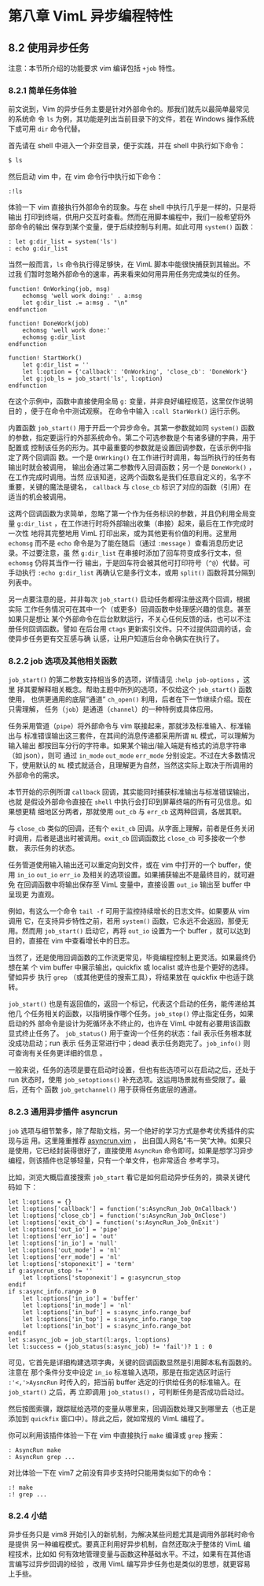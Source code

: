 # 第八章 VimL 异步编程特性

## 8.2 使用异步任务

注意：本节所介绍的功能要求 vim 编译包括 `+job` 特性。

### 8.2.1 简单任务体验

前文说到，Vim 的异步任务主要是针对外部命令的。那我们就先以最简单最常见的系统命
令 `ls` 为例，其功能是列出当前目录下的文件，若在 Windows 操作系统下或可用 `dir` 
命令代替。

首先请在 shell 中进入一个非空目录，便于实践，并在 shell 中执行如下命令：
```bash
$ ls
```

然后启动 vim 中，在 vim 命令行中执行如下命令：
```vim
:!ls
```

体验一下 vim 直接执行外部命令的现象。与在 shell 中执行几乎是一样的，只是将输出
打印到终端，供用户交互时查看。然而在用脚本编程中，我们一般希望将外部命令的输出
保存到某个变量，便于后续控制与利用。如此可用 `system()` 函数：

```vim
: let g:dir_list = system('ls')
: echo g:dir_list
```

当然一般而言，`ls` 命令执行得足够快，在 VimL 脚本中能很快捕获到其输出。不过我
们暂时忽略外部命令的速率，再来看来如何用异用任务完成类似的任务。

```vim
function! OnWorking(job, msg)
    echomsg 'well work doing:' . a:msg
    let g:dir_list .= a:msg . "\n"
endfunction

function! DoneWork(job)
    echomsg 'well work done:'
    echomsg g:dir_list
endfunction

function! StartWork()
    let g:dir_list = ''
    let l:option = {'callback': 'OnWorking', 'close_cb': 'DoneWork'}
    let g:job_ls = job_start('ls', l:option)
endfunction
```

在这个示例中，函数中直接使用全局 `g:` 变量，并非良好编程规范，这里仅作说明目的
，便于在命令中测试观察。 在命令中输入 `:call StarWork()` 运行示例。

内置函数 `job_start()` 用于开启一个异步命令。其第一参数就如同 `system()` 函数
的参数，指定要运行的外部系统命令。第二个可选参数是个有诸多键的字典，用于配置或
控制该任务的形为。其中最重要的参数就是设置回调参数，在该示例中指定了两个回调函
数。一个是 `OnWrking()` 在工作进行时调用，每当所执行的任务有输出时就会被调用，
输出会通过第二参数传入回调函数；另一个是 `DoneWork()` ，在工作完成时调用。当然
应该知道，这两个函数名是我们任意自定义的，名字不重要，关键的魔法是键名，
`callback` 与 `close_cb` 标识了对应的函数（引用）在适当的机会被调用。

这两个回调函数为求简单，忽略了第一个作为任务标识的参数，并且仍利用全局变量
`g:dir_list` ，在工作进行时将外部输出收集（串接）起来，最后在工作完成时一次性
地将其完整地用 VimL 打印出来，或为其他更有价值的利用。这里用 `echomsg` 而不是
`echo` 命令是为了能在随后（通过 `:message` ）查看消息历史记录。不过要注意，虽
然 `g:dir_list` 在串接时添加了回车符变成多行文本，但 `echomsg` 仍将其当作一行
输出，于是回车符会被其他可打印符号（`^@`）代替。可手动执行 `:echo g:dir_list`
再确认它是多行文本，或用 `split()` 函数将其分隔到列表中。

另一点要注意的是，并非每次 `job_start()` 启动任务都得注册这两个回调，根据实际
工作任务情况可在其中一个（或更多）回调函数中处理感兴趣的信息。甚至如果只是想让
某个外部命令在后台默默运行，不关心任何反馈的话，也可以不注册任何回调函数。譬如
在后台用 `ctags` 更新索引文件。只不过提供回调的话，会使异步任务更有交互感与确
认感，让用户知道后台命令确实在执行了。

### 8.2.2 job 选项及其他相关函数

`job_start()` 的第二参数支持相当多的选项，详情请见 `:help job-options` ，这里
择其要解释相关概念。帮助主题中所列的选项，不仅给这个 `job_start()` 函数使用，
也供更通用的底层“通道” `ch_open()` 利用，后者在下一节继续介绍。现在只需理解，
任务（`job`）是通道（`channel`）的一种特例或具体应用。

任务采用管道（`pipe`）将外部命令与 vim 联接起来，那就涉及标准输入、标准输出与
标准错误输出这三套件，在其间的消息传递都采用所谓 `NL` 模式，可以理解为输入输出
都按回车分行的字符串。如果某个输出/输入端是有格式的消息字符串（如 json），则可
通过 `in_mode` `out_mode` `err_mode` 分别设定。不过在大多数情况下，使用默认的
`NL` 模式就适合，且理解更为自然，当然这实际上取决于所调用的外部命令的需求。

本节开始的示例所谓 `callback` 回调，其实能同时捕获标准输出与标准错误输出，也就
是假设外部命令直接在 `shell` 中执行会打印到屏幕终端的所有可见信息。如果想更精
细地区分两者，那就使用 `out_cb` 与 `err_cb` 这两种回调，各居其职。

与 `close_cb` 类似的回调，还有个 `exit_cb` 回调。从字面上理解，前者是任务关闭
时调用，后者是退出时被调用。`exit_cb` 回调函数比 `close_cb` 可多接收一个参数，
表示任务的状态。

任务管道使用输入输出还可以重定向到文件，或在 vim 中打开的一个 buffer，使用
`in_io` `out_io` `err_io` 及相关的选项设置。如果捕获输出不是最终目的，就可避免
在回调函数中将输出保存至 VimL 变量中，直接设置 `out_io` 输出至 buffer 中呈现更
为直观。

例如，有这么一个命令 `tail -f` 可用于监控持续增长的日志文件。如果要从 vim 调用
它，在支持异步特性之前，若用 `system()` 函数，它永远不会返回，那便无用。然而用
`job_start()` 启动它，再将 `out_io` 设置为一个 buffer ，就可以达到目的，直接在
vim 中查看增长中的日志。

当然了，还是使用回调函数的工作流更常见，毕竟编程控制上更灵活。如果最终仍想在某
个 vim buffer 中展示输出，quickfix 或 localist 或许也是个更好的选择。譬如异步
执行 `grep` （或其他更佳的搜索工具），将结果放在 quickfix 中也适于跳转。

`job_start()` 也是有返回值的，返回一个标记，代表这个启动的任务，能传递给其他几
个任务相关的函数，以指明操作哪个任务。`job_stop()` 停止指定任务，如果启动的外
部命令是设计为死循环永不终止的，也许在 VimL 中就有必要用该函数显式终止任务了。
`job_status()` 用于查询一个任务的状态：fail 表示任务根本就没成功启动；run 表示
任务正常进行中；dead 表示任务跑完了。`job_info()` 则可查询有关任务更详细的信息
。

一般来说，任务的选项是要在启动时设置，但也有些选项可以在启动之后，还处于 run
状态时，使用 `job_setoptions()` 补充选项。这运用场景就有些受限了。最后，还有个
函数 `job_getchannel()` 用于获得任务底层的通道。

### 8.2.3 通用异步插件 asyncrun

`job` 选项与细节繁多，除了帮助文档，另一个绝好的学习方式是参考优秀插件的实现与运
用。这里隆重推荐 [asyncrun.vim](https://github.com/skywind3000/asyncrun.vim) ，
出自国人网名“韦一笑”大神。如果只是使用，它已经封装得很好了，直接使用 `AsyncRun` 
命令即可。如果是想学习异步编程，则该插件也足够轻量，只有一个单文件，也非常适合
参考学习。

比如，浏览大概后直接搜索 `job_start` 看它是如何启动异步任务的，摘录关键代码如
下：

```vim
let l:options = {}
let l:options['callback'] = function('s:AsyncRun_Job_OnCallback')
let l:options['close_cb'] = function('s:AsyncRun_Job_OnClose')
let l:options['exit_cb'] = function('s:AsyncRun_Job_OnExit')
let l:options['out_io'] = 'pipe'
let l:options['err_io'] = 'out'
let l:options['in_io'] = 'null'
let l:options['out_mode'] = 'nl'
let l:options['err_mode'] = 'nl'
let l:options['stoponexit'] = 'term'
if g:asyncrun_stop != ''
    let l:options['stoponexit'] = g:asyncrun_stop
endif
if s:async_info.range > 0
    let l:options['in_io'] = 'buffer'
    let l:options['in_mode'] = 'nl'
    let l:options['in_buf'] = s:async_info.range_buf
    let l:options['in_top'] = s:async_info.range_top
    let l:options['in_bot'] = s:async_info.range_bot
endif
let s:async_job = job_start(l:args, l:options)
let l:success = (job_status(s:async_job) != 'fail')? 1 : 0
```

可见，它首先是详细构建选项字典，关键的回调函数显然是引用脚本私有函数的。注意在
那个条件分支中设定 `in_io` 标准输入选项，那是在指定选区时运行 `:'<,'>AysncRun`
时传入的，把当前 buffer 选定的行供给任务的标准输入。在 `job_start()` 之后，再
立即调用 `job_status()` ，可判断任务是否成功启动过。

然后按图索骥，跟踪赋给选项的变量从哪里来，回调函数处理又到哪里去（也正是添加到
`quickfix` 窗口中）。除此之后，就如常规的 VimL 编程了。

你可以利用该插件体验一下在 vim 中直接执行 `make` 编译或 `grep` 搜索：

```vim
: AsyncRun make
: AsyncRun grep ...
```

对比体验一下在 vim7 之前没有异步支持时只能用类似如下的命令：

```vim
:! make
:! grep ...
```

### 8.2.4 小结

异步任务只是 vim8 开始引入的新机制，为解决某些问题尤其是调用外部耗时命令是提供
另一种编程模式。要真正利用好异步机制，自然还取决于整体的 VimL 编程技术，比如如
何有效地管理变量与函数这种基础水平。不过，如果有在其他语言编写过异步回调的经验
，改用 VimL 编写异步任务也是类似的思想，就更容易上手些。

